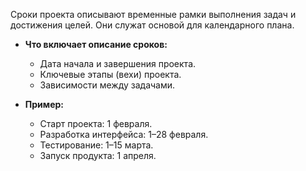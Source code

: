Сроки проекта описывают временные рамки выполнения задач и достижения целей. Они служат основой для календарного плана.

- **Что включает описание сроков:**
    
    - Дата начала и завершения проекта.
    - Ключевые этапы (вехи) проекта.
    - Зависимости между задачами.
- **Пример:**
    
    - Старт проекта: 1 февраля.
    - Разработка интерфейса: 1–28 февраля.
    - Тестирование: 1–15 марта.
    - Запуск продукта: 1 апреля.
